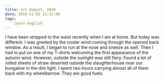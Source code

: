 ```yaml
---
title: 1st August, 2018
date: 2019-11-03 21:11:00
tags:
    learn english
---
```


I have been stripped to the waist recently when I am at home. But today was different. I was greeted by the cooler wind coming through the opened back window. As a result, I began to run at the nose and sneeze as well. Then I had to put on one of my T-shirts welcoming the first appearance of the autumn wind. However, outside the sunlight was still fiery.
Found a lot of rolled sheets of straw deserted outside the slaughterhouse near our bungalow in the dim light. I spent two hours carrying almost all of them back with my wheelbarrow. They are good fuels. 